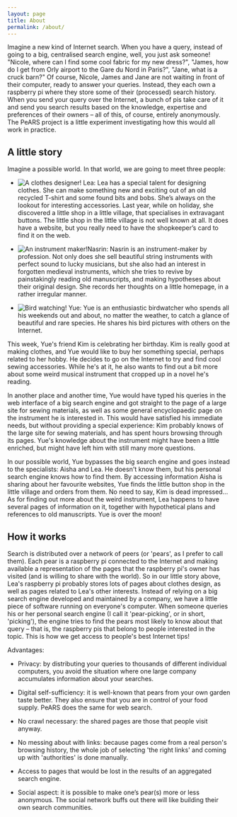 ```yaml
---
layout: page
title: About
permalink: /about/
---
```


Imagine a new kind of Internet search. When you have a query, instead of going to a big, centralised search engine, well, you just ask someone! "Nicole, where can I find some cool fabric for my new dress?", "James, how do I get from Orly airport to the Gare du Nord in Paris?", "Jane, what is a cruck barn?" Of course, Nicole, James and Jane are not waiting in front of their computer, ready to answer your queries. Instead, they each own a raspberry pi where they store some of their (processed) search history. When you send your query over the Internet, a bunch of pis take care of it and send you search results based on the knowledge, expertise and preferences of their owners – all of this, of course, entirely anonymously. The PeARS project is a little experiment investigating how this would all work in practice. 


A little story
--------------

Imagine a possible world. In that world, we are going to meet three people:

* ![A clothes designer!](http://minimalparts.github.io/PeARS/assets/clothes-design.png) Lea: Lea has a special talent for designing clothes. She can make something new and exciting out of an old recycled T-shirt and some found bits and bobs. She’s always on the lookout for interesting accessories. Last year, while on holiday, she discovered a little shop in a little village, that specialises in extravagant buttons. The little shop in the little village is not well known at all. It does have a website, but you really need to have the shopkeeper’s card to find it on the web.

* ![An instrument maker!](http://minimalparts.github.io/PeARS/assets/instrument-maker.png)Nasrin: Nasrin is an instrument-maker by profession. Not only does she sell beautiful string instruments with perfect sound to lucky musicians, but she also had an interest in forgotten medieval instruments, which she tries to revive by painstakingly reading old manuscripts, and making hypotheses about their original design. She records her thoughts on a little homepage, in a rather irregular manner.

* ![Bird watching!](http://minimalparts.github.io/PeARS/assets/bird-watching.png) Yue: Yue is an enthusiastic birdwatcher who spends all his weekends out and about, no matter the weather, to catch a glance of beautiful and rare species. He shares his bird pictures with others on the Internet.

This week, Yue's friend Kim is celebrating her  birthday. Kim is really good at making clothes, and Yue would like to buy her something special, perhaps related to her hobby. He decides to go on the Internet to try and find cool sewing accessories. While he's at it, he also wants to find out a bit more about some weird musical instrument that cropped up in a novel he's reading.

In another place and another time, Yue would have typed his queries in the web interface of a big search engine and got straight to the page of a large site for sewing materials, as well as some general encyclopaedic page on the instrument he is interested in. This would have satisfied his immediate needs, but without providing a special experience: Kim probably knows of the large site for sewing materials, and has spent hours browsing through its pages. Yue's knowledge about the instrument might have been a little enriched, but might have left him with still many more questions.

In our possible world, Yue bypasses the big search engine and goes instead to the specialists: Aisha and Lea. He doesn't know them, but his personal search engine knows how to find them. By accessing information Aisha is sharing about her favourite websites, Yue finds the little button shop in the little village and orders from them. No need to say, Kim is dead impressed... As for finding out more about the weird instrument, Lea happens to have several pages of information on it, together with hypothetical plans and references to old manuscripts. Yue is over the moon!


How it works
------------

Search is distributed over a network of peers (or 'pears', as I prefer to call them). Each pear is a raspberry pi connected to the Internet and making available a representation of the pages that the raspberry pi's owner has visited (and is willing to share with the world). So in our little story above, Lea's raspberry pi probably stores lots of pages about clothes design, as well as pages related to Lea's other interests. Instead of relying on a big search engine developed and maintained by a company, we have a little piece of software running on everyone's computer. When someone queries his or her personal search engine (I call it 'pear-picking', or in short, 'picking'), the engine tries to find the pears most likely to know about that query – that is, the raspberry pis that belong to people interested in the topic. This is how we get access to people's best Internet tips!

Advantages:

*    Privacy: by distributing your queries to thousands of different individual computers, you avoid the situation where one large company accumulates information about your searches.

*    Digital self-sufficiency: it is well-known that pears from your own garden taste better. They also ensure that you are in control of your food supply. PeARS does the same for web search.

*   No crawl necessary: the shared pages are those that people visit anyway.

*   No messing about with links: because pages come from a real person's browsing history, the whole job of selecting 'the right links' and coming up with 'authorities' is done manually.

*    Access to pages that would be lost in the results of an aggregated search engine.

*    Social aspect: it is possible to make one’s pear(s) more or less anonymous. The social network buffs out there will like building their own search communities.

